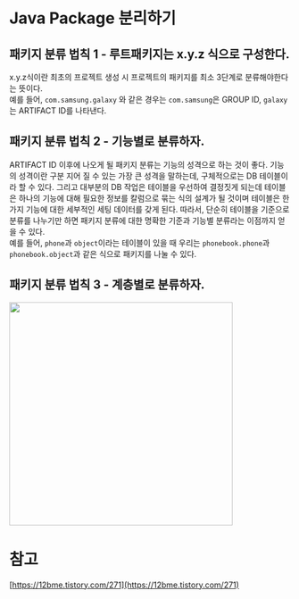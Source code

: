 # Java Package 분리하기
## 패키지 분류 법칙 1 - 루트패키지는 x.y.z 식으로 구성한다.
x.y.z식이란 최초의 프로젝트 생성 시 프로젝트의 패키지를 최소 3단계로 분류해야한다는 뜻이다.  
예를 들어, `com.samsung.galaxy` 와 같은 경우는 `com.samsung`은 GROUP ID, `galaxy`는 ARTIFACT ID를 나타낸다.  

## 패키지 분류 법칙 2 - 기능별로 분류하자.
ARTIFACT ID 이후에 나오게 될 패키지 분류는 기능의 성격으로 하는 것이 좋다. 기능의 성격이란 구분 지어 질 수 있는 가장 큰 성격을 말하는데, 
구체적으로는 DB 테이블이라 할 수 있다. 그리고 대부분의 DB 작업은 테이블을 우선하여 결정짓게 되는데 테이블은 하나의 기능에 대해 필요한 정보를 칼럼으로
묶는 식의 설계가 될 것이며 테이블은 한 가지 기능에 대한 세부적인 세팅 데이터를 갖게 된다. 따라서, 단순히 테이블을 기준으로 분류를 나누기만 하면 패키지 분류에 대한 명확한 기준과 
기능별 분류라는 이점까지 얻을 수 있다.  
예를 들어, `phone`과 `object`이라는 테이블이 있을 때 우리는 `phonebook.phone`과 `phonebook.object`과 같은 식으로 패키지를 나눌 수 있다.  

## 패키지 분류 법칙 3 - 계층별로 분류하자.
<img src="https://t1.daumcdn.net/cfile/tistory/992AC7335A1A9F2511" width="400px">  

# 참고
[https://12bme.tistory.com/271](https://12bme.tistory.com/271)